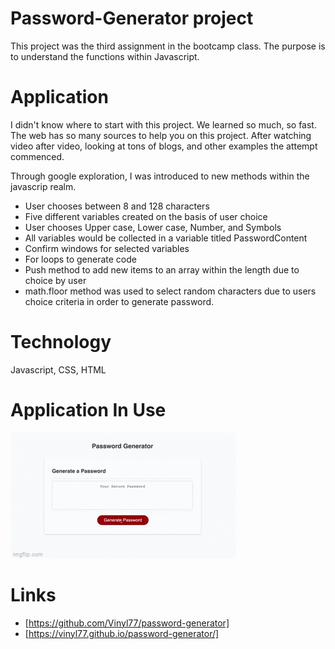 # Password-Generator project
This project was the third assignment in the bootcamp class. The purpose is to understand the functions within Javascript.

# Application
I didn't know where to start with this project.  We learned so much, so fast.  The web has so many sources to help you on this project. After watching video after video, looking at tons of blogs, and other examples the attempt commenced.

Through google exploration, I was introduced to new methods within the javascrip realm.  
* User chooses between 8 and 128 characters
* Five different variables created on the basis of user choice
* User chooses Upper case, Lower case, Number, and Symbols
* All variables would be collected in a variable titled PasswordContent
* Confirm windows for selected variables
* For loops to generate code
* Push method to add new items to an array within the length due to choice by user
* math.floor method was used to select random characters due to users choice criteria in order to generate password.


# Technology 
Javascript, CSS, HTML


# Application In Use
![Password-Gen](assets/password.gif)

# Links
* [https://github.com/Vinyl77/password-generator]
* [https://vinyl77.github.io/password-generator/]


 
